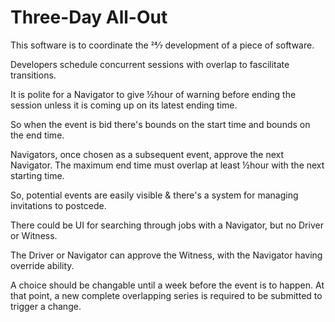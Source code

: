 # Three-Day All-Out

This software is to coordinate the 24⁄7 development of a piece of software.

Developers schedule concurrent sessions with overlap to fascilitate transitions.

It is polite for a Navigator to give ½hour of warning before ending the session unless it is coming up on its latest ending time.

So when the event is bid there's bounds on the start time and bounds on the end time.

Navigators, once chosen as a subsequent event, approve the next Navigator. The maximum end time must overlap at least ½hour with the next starting time.

So, potential events are easily visible & there's a system for managing invitations to postcede.

There could be UI for searching through jobs with a Navigator, but no Driver or Witness.

The Driver or Navigator can approve the Witness, with the Navigator having override ability.

A choice should be changable until a week before the event is to happen. At that point, a new complete overlapping series is required to be submitted to trigger a change.

